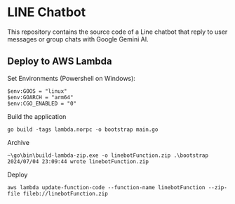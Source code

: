 # LINE Chatbot

This repository contains the source code of a Line chatbot that reply to user messages or group chats with Google Gemini AI.

## Deploy to AWS Lambda

Set Environments (Powershell on Windows):

```
$env:GOOS = "linux"
$env:GOARCH = "arm64"
$env:CGO_ENABLED = "0"
```

Build the application

```
go build -tags lambda.norpc -o bootstrap main.go
```

Archive

```
~\go\bin\build-lambda-zip.exe -o linebotFunction.zip .\bootstrap
2024/07/04 23:09:44 wrote linebotFunction.zip
```

Deploy

```
aws lambda update-function-code --function-name linebotFunction --zip-file fileb://linebotFunction.zip
```